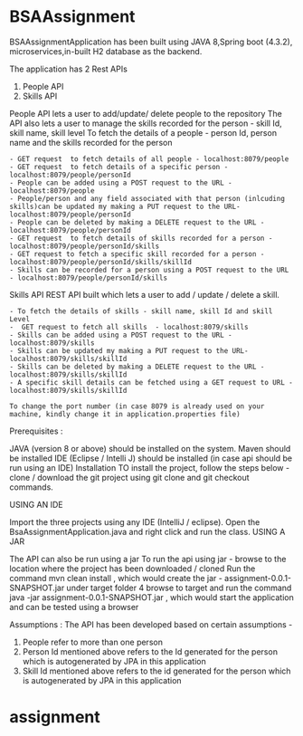 # BSAAssignment
BSAAssignmentApplication has been built using JAVA 8,Spring boot (4.3.2), microservices,in-built H2 database as the backend.

The application has 2 Rest APIs 
1. People API 
2. Skills API


 People API lets a user to add/update/ delete people to the repository
 The API also lets a user to manage the skills recorded for the person - skill Id, skill name, skill level
 To fetch the details of a people - person Id, person name and the skills recorded for the person
 
    - GET request  to fetch details of all people - localhost:8079/people
    - GET request  to fetch details of a specific person - localhost:8079/people/personId   
    - People can be added using a POST request to the URL - localhost:8079/people
    - People/person and any field associated with that person (inlcuding skills)can be updated my making a PUT request to the URL-  localhost:8079/people/personId
    - People can be deleted by making a DELETE request to the URL - localhost:8079/people/personId
    - GET request  to fetch details of skills recorded for a person - localhost:8079/people/personId/skills
    - GET request to fetch a specific skill recorded for a person - localhost:8079/people/personId/skills/skillId
    - Skills can be recorded for a person using a POST request to the URL - localhost:8079/people/personId/skills
	
	
	
Skills API
   REST API built which lets a user to add / update / delete a skill.
   
    - To fetch the details of skills - skill name, skill Id and skill Level 
    -  GET request to fetch all skills  - localhost:8079/skills
    - Skills can be added using a POST request to the URL - localhost:8079/skills
    - Skills can be updated my making a PUT request to the URL- localhost:8079/skills/skillId
    - Skills can be deleted by making a DELETE request to the URL - localhost:8079/skills/skillId
	- A specific skill details can be fetched using a GET request to URL - localhost:8079/skills/skillId
    
    To change the port number (in case 8079 is already used on your machine, kindly change it in application.properties file)

Prerequisites :

JAVA (version 8 or above) should be installed on the system.
Maven should be installed
IDE (Eclipse / Intelli J) should be installed (in case api should be run using an IDE)
Installation TO install the project, follow the steps below - clone / download the git project using git clone and git checkout commands.

USING AN IDE

Import the three projects using any IDE (IntelliJ / eclipse).
Open the BsaAssignmentApplication.java and right click and run the class.
USING A JAR

The API can also be run using a jar
To run the api using jar - browse to the location where the project has been downloaded / cloned
Run the command mvn clean install , which would create the jar - assignment-0.0.1-SNAPSHOT.jar under target folder 4 browse to target and run the command java -jar assignment-0.0.1-SNAPSHOT.jar , which would start the application and can be tested using a browser
   
Assumptions :
The API has been developed based on certain assumptions -
1. People refer to more than one person
2. Person Id mentioned above refers to the Id generated for the person which is autogenerated by JPA in this application
3. Skill Id mentioned above refers to the id generated for the person which is autogenerated by JPA in this application
   


# assignment
